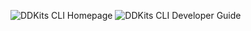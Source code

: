 ![DDKits CLI Homepage](https://ddkits.com/)
![DDKits CLI Developer Guide](https://developer.ddkits.com/)